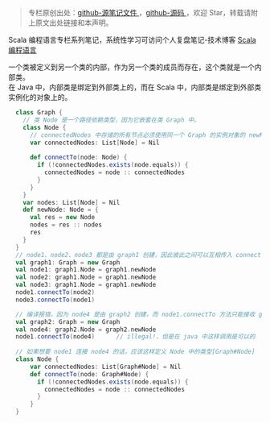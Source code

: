 > 专栏原创出处：[github-源笔记文件 ](https://github.com/GourdErwa/review-notes/tree/master/language/scala-basis) ，[github-源码 ](https://github.com/GourdErwa/scala-advanced/tree/master/scala-base/src/main/scala/com/gourd/scala/base/)，欢迎 Star，转载请附上原文出处链接和本声明。

Scala 编程语言专栏系列笔记，系统性学习可访问个人复盘笔记-技术博客 [Scala 编程语言 ](https://review-notes.top/language/scala-basis/)

一个类被定义到另一个类的内部，作为另一个类的成员而存在，这个类就是一个内部类。  
在 Java 中，内部类是绑定到外部类上的，而在 Scala 中，内部类是绑定到外部类实例化的对象上的。
```scala
  class Graph {
    // 类 Node 是一个路径依赖类型，因为它嵌套在类 Graph 中。 
    class Node {
      // connectedNodes 中存储的所有节点必须使用同一个 Graph 的实例对象的 newNode 方法来创建。
      var connectedNodes: List[Node] = Nil
      
      def connectTo(node: Node) {
        if (!connectedNodes.exists(node.equals)) {
          connectedNodes = node :: connectedNodes
        }
      }
    }
    var nodes: List[Node] = Nil
    def newNode: Node = {
      val res = new Node
      nodes = res :: nodes
      res
    }
  }
  // node1、node2、node3 都是由 graph1 创建，因此彼此之间可以互相传入 connectTo 方法
  val graph1: Graph = new Graph
  val node1: graph1.Node = graph1.newNode
  val node2: graph1.Node = graph1.newNode
  val node3: graph1.Node = graph1.newNode
  node1.connectTo(node2)
  node3.connectTo(node1)

  // 编译报错，因为 node4 是由 graph2 创建，而 node1.connectTo 方法只能接收 graph1.Node 类型的参数
  val graph2: Graph = new Graph
  val node4: graph2.Node = graph2.newNode
  node1.connectTo(node4)      // illegal!，但是在 java 中这样调用是可以的
  
  // 如果想要 node1 连接 node4 的话，应该这样定义 Node 中的类型[Graph#Node]
  class Node {
      var connectedNodes: List[Graph#Node] = Nil
      def connectTo(node: Graph#Node) {
        if (!connectedNodes.exists(node.equals)) {
          connectedNodes = node :: connectedNodes
        }
      }
  }
```